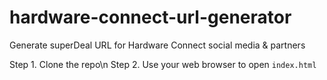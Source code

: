 # hardware-connect-url-generator
Generate superDeal URL for Hardware Connect social media &amp; partners

Step 1. Clone the repo\n
Step 2. Use your web browser to open `index.html`
